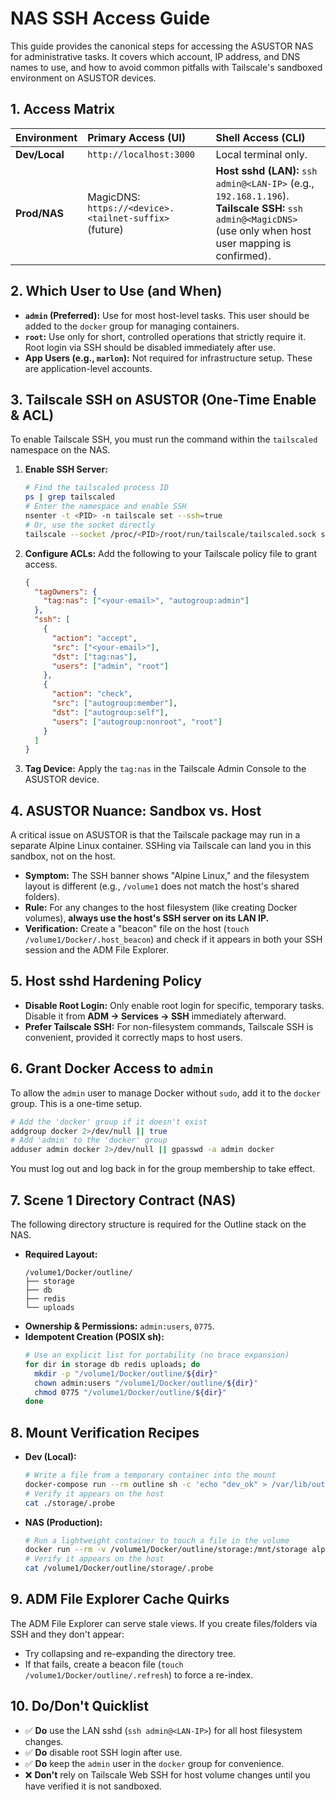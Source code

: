 # NAS SSH Access Guide

This guide provides the canonical steps for accessing the ASUSTOR NAS for administrative tasks. It covers which account, IP address, and DNS names to use, and how to avoid common pitfalls with Tailscale's sandboxed environment on ASUSTOR devices.

## 1. Access Matrix

| Environment   | Primary Access (UI)                                    | Shell Access (CLI)                                                                                                                                               |
| :------------ | :----------------------------------------------------- | :--------------------------------------------------------------------------------------------------------------------------------------------------------------- |
| **Dev/Local** | `http://localhost:3000`                                | Local terminal only.                                                                                                                                             |
| **Prod/NAS**  | MagicDNS: `https://<device>.<tailnet-suffix>` (future) | **Host sshd (LAN):** `ssh admin@<LAN-IP>` (e.g., `192.168.1.196`).<br/>**Tailscale SSH:** `ssh admin@<MagicDNS>` (use only when host user mapping is confirmed). |

## 2. Which User to Use (and When)

- **`admin` (Preferred):** Use for most host-level tasks. This user should be added to the `docker` group for managing containers.
- **`root`:** Use only for short, controlled operations that strictly require it. Root login via SSH should be disabled immediately after use.
- **App Users (e.g., `marlon`):** Not required for infrastructure setup. These are application-level accounts.

## 3. Tailscale SSH on ASUSTOR (One-Time Enable & ACL)

To enable Tailscale SSH, you must run the command within the `tailscaled` namespace on the NAS.

1.  **Enable SSH Server:**

    ```sh
    # Find the tailscaled process ID
    ps | grep tailscaled
    # Enter the namespace and enable SSH
    nsenter -t <PID> -n tailscale set --ssh=true
    # Or, use the socket directly
    tailscale --socket /proc/<PID>/root/run/tailscale/tailscaled.sock set --ssh=true
    ```

2.  **Configure ACLs:** Add the following to your Tailscale policy file to grant access.

    ```json
    {
      "tagOwners": {
        "tag:nas": ["<your-email>", "autogroup:admin"]
      },
      "ssh": [
        {
          "action": "accept",
          "src": ["<your-email>"],
          "dst": ["tag:nas"],
          "users": ["admin", "root"]
        },
        {
          "action": "check",
          "src": ["autogroup:member"],
          "dst": ["autogroup:self"],
          "users": ["autogroup:nonroot", "root"]
        }
      ]
    }
    ```

3.  **Tag Device:** Apply the `tag:nas` in the Tailscale Admin Console to the ASUSTOR device.

## 4. ASUSTOR Nuance: Sandbox vs. Host

A critical issue on ASUSTOR is that the Tailscale package may run in a separate Alpine Linux container. SSHing via Tailscale can land you in this sandbox, not on the host.

- **Symptom:** The SSH banner shows "Alpine Linux," and the filesystem layout is different (e.g., `/volume1` does not match the host's shared folders).
- **Rule:** For any changes to the host filesystem (like creating Docker volumes), **always use the host's SSH server on its LAN IP.**
- **Verification:** Create a "beacon" file on the host (`touch /volume1/Docker/.host_beacon`) and check if it appears in both your SSH session and the ADM File Explorer.

## 5. Host sshd Hardening Policy

- **Disable Root Login:** Only enable root login for specific, temporary tasks. Disable it from **ADM → Services → SSH** immediately afterward.
- **Prefer Tailscale SSH:** For non-filesystem commands, Tailscale SSH is convenient, provided it correctly maps to host users.

## 6. Grant Docker Access to `admin`

To allow the `admin` user to manage Docker without `sudo`, add it to the `docker` group. This is a one-time setup.

```sh
# Add the 'docker' group if it doesn't exist
addgroup docker 2>/dev/null || true
# Add 'admin' to the 'docker' group
adduser admin docker 2>/dev/null || gpasswd -a admin docker
```

You must log out and log back in for the group membership to take effect.

## 7. Scene 1 Directory Contract (NAS)

The following directory structure is required for the Outline stack on the NAS.

- **Required Layout:**
  ```
  /volume1/Docker/outline/
  ├── storage
  ├── db
  ├── redis
  └── uploads
  ```
- **Ownership & Permissions:** `admin:users`, `0775`.
- **Idempotent Creation (POSIX sh):**
  ```sh
  # Use an explicit list for portability (no brace expansion)
  for dir in storage db redis uploads; do
    mkdir -p "/volume1/Docker/outline/${dir}"
    chown admin:users "/volume1/Docker/outline/${dir}"
    chmod 0775 "/volume1/Docker/outline/${dir}"
  done
  ```

## 8. Mount Verification Recipes

- **Dev (Local):**
  ```sh
  # Write a file from a temporary container into the mount
  docker-compose run --rm outline sh -c 'echo "dev_ok" > /var/lib/outline/data/.probe'
  # Verify it appears on the host
  cat ./storage/.probe
  ```
- **NAS (Production):**
  ```sh
  # Run a lightweight container to touch a file in the volume
  docker run --rm -v /volume1/Docker/outline/storage:/mnt/storage alpine sh -c 'echo "nas_ok" > /mnt/storage/.probe'
  # Verify it appears on the host
  cat /volume1/Docker/outline/storage/.probe
  ```

## 9. ADM File Explorer Cache Quirks

The ADM File Explorer can serve stale views. If you create files/folders via SSH and they don't appear:

- Try collapsing and re-expanding the directory tree.
- If that fails, create a beacon file (`touch /volume1/Docker/outline/.refresh`) to force a re-index.

## 10. Do/Don't Quicklist

- ✅ **Do** use the LAN sshd (`ssh admin@<LAN-IP>`) for all host filesystem changes.
- ✅ **Do** disable root SSH login after use.
- ✅ **Do** keep the `admin` user in the `docker` group for convenience.
- ❌ **Don't** rely on Tailscale Web SSH for host volume changes until you have verified it is not sandboxed.

